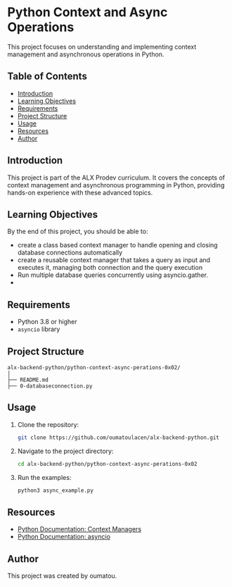 # Python Context and Async Operations

This project focuses on understanding and implementing context management and asynchronous operations in Python.

## Table of Contents
- [Introduction](#introduction)
- [Learning Objectives](#learning-objectives)
- [Requirements](#requirements)
- [Project Structure](#project-structure)
- [Usage](#usage)
- [Resources](#resources)
- [Author](#author)

## Introduction
This project is part of the ALX Prodev curriculum. It covers the concepts of context management and asynchronous programming in Python, providing hands-on experience with these advanced topics.

## Learning Objectives
By the end of this project, you should be able to:
- create a class based context manager to handle opening and closing database connections automatically
- create a reusable context manager that takes a query as input and executes it, managing both connection and the query execution
- Run multiple database queries concurrently using asyncio.gather.
- 

## Requirements
- Python 3.8 or higher
- `asyncio` library

## Project Structure
```
alx-backend-python/python-context-async-perations-0x02/
│
├── README.md
├── 0-databaseconnection.py
```

## Usage
1. Clone the repository:
    ```sh
    git clone https://github.com/oumatoulacen/alx-backend-python.git
    ```
2. Navigate to the project directory:
    ```sh
    cd alx-backend-python/python-context-async-perations-0x02
    ```
3. Run the examples:
    ```sh
    python3 async_example.py
    ```

## Resources
- [Python Documentation: Context Managers](https://docs.python.org/3/library/contextlib.html)
- [Python Documentation: asyncio](https://docs.python.org/3/library/asyncio.html)

## Author
This project was created by oumatou.
